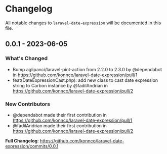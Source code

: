 # Changelog

All notable changes to `laravel-date-expression` will be documented in this file.

## 0.0.1 - 2023-06-05

### What's Changed

- Bump aglipanci/laravel-pint-action from 2.2.0 to 2.3.0 by @dependabot in https://github.com/konnco/laravel-date-expression/pull/1
- feat(DateExpressionCast.php): add new class to cast date expression string to Carbon instance by @fadilAndrian in https://github.com/konnco/laravel-date-expression/pull/2

### New Contributors

- @dependabot made their first contribution in https://github.com/konnco/laravel-date-expression/pull/1
- @fadilAndrian made their first contribution in https://github.com/konnco/laravel-date-expression/pull/2

**Full Changelog**: https://github.com/konnco/laravel-date-expression/commits/0.0.1
